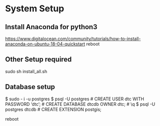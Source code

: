 # System Setup
## Install Anaconda for python3
https://www.digitalocean.com/community/tutorials/how-to-install-anaconda-on-ubuntu-18-04-quickstart
reboot
## Other Setup required
sudo sh install_all.sh
## Database setup
$ sudo - i -u postgres
$ psql -U postgres
\# CREATE USER dtc WITH PASSWORD ‘dtc’;
\# CREATE DATABASE dtcdb OWNER dtc;
\# \q
$ psql -U postgres dtcdb
\# CREATE EXTENSION postgis;

reboot
